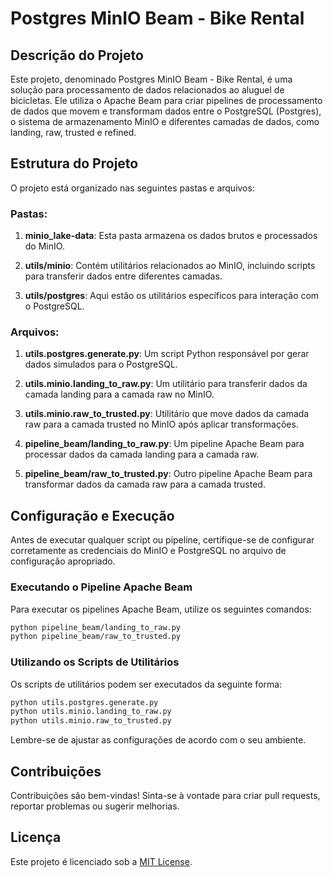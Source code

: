 # Postgres MinIO Beam - Bike Rental

## Descrição do Projeto

Este projeto, denominado Postgres MinIO Beam - Bike Rental, é uma solução para processamento de dados relacionados ao aluguel de bicicletas. Ele utiliza o Apache Beam para criar pipelines de processamento de dados que movem e transformam dados entre o PostgreSQL (Postgres), o sistema de armazenamento MinIO e diferentes camadas de dados, como landing, raw, trusted e refined.

## Estrutura do Projeto

O projeto está organizado nas seguintes pastas e arquivos:

### Pastas:

1. **minio_lake-data**: Esta pasta armazena os dados brutos e processados do MinIO.

2. **utils/minio**: Contém utilitários relacionados ao MinIO, incluindo scripts para transferir dados entre diferentes camadas.

3. **utils/postgres**: Aqui estão os utilitários específicos para interação com o PostgreSQL.

### Arquivos:

1. **utils.postgres.generate.py**: Um script Python responsável por gerar dados simulados para o PostgreSQL.

2. **utils.minio.landing_to_raw.py**: Um utilitário para transferir dados da camada landing para a camada raw no MinIO.

3. **utils.minio.raw_to_trusted.py**: Utilitário que move dados da camada raw para a camada trusted no MinIO após aplicar transformações.

4. **pipeline_beam/landing_to_raw.py**: Um pipeline Apache Beam para processar dados da camada landing para a camada raw.

5. **pipeline_beam/raw_to_trusted.py**: Outro pipeline Apache Beam para transformar dados da camada raw para a camada trusted.

## Configuração e Execução

Antes de executar qualquer script ou pipeline, certifique-se de configurar corretamente as credenciais do MinIO e PostgreSQL no arquivo de configuração apropriado.

### Executando o Pipeline Apache Beam

Para executar os pipelines Apache Beam, utilize os seguintes comandos:

```bash
python pipeline_beam/landing_to_raw.py
python pipeline_beam/raw_to_trusted.py
```

### Utilizando os Scripts de Utilitários

Os scripts de utilitários podem ser executados da seguinte forma:

```bash
python utils.postgres.generate.py
python utils.minio.landing_to_raw.py
python utils.minio.raw_to_trusted.py
```

Lembre-se de ajustar as configurações de acordo com o seu ambiente.

## Contribuições

Contribuições são bem-vindas! Sinta-se à vontade para criar pull requests, reportar problemas ou sugerir melhorias.

## Licença

Este projeto é licenciado sob a [MIT License](LICENSE).